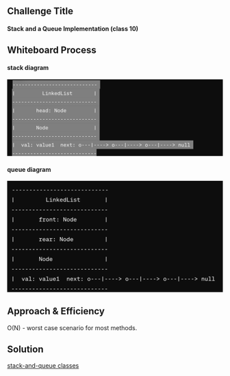 ## Challenge Title
#### Stack and a Queue Implementation (class 10)

## Whiteboard Process
<!-- Embedded whiteboard image -->
#### stack diagram
![stack.png](stack.png)

#### queue diagram
![q.png](q.png)
## Approach & Efficiency
<!-- What approach did you take? Why? What is the Big O space/time for this approach? -->
O(N) - worst case scenario for most methods.

## Solution  
[stack-and-queue classes](stack-and-queue.js)
<!-- Show how to run your code, and examples of it in action -->